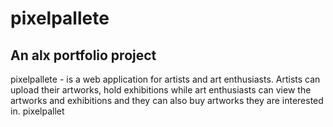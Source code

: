 # pixelpallete
## An alx portfolio project
pixelpallete - is a web application for artists and art enthusiasts. Artists can upload their artworks, hold exhibitions while art enthusiasts can view the artworks and exhibitions and they can also buy artworks they are interested in.
pixelpallet

